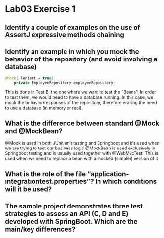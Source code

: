# Lab03 Exercise 1

## Identify a couple of examples on the use of AssertJ expressive methods chaining  


## Identify an example in which you mock the behavior of the repository (and avoid involving a database)  

```java
@Mock( lenient = true)
    private EmployeeRepository employeeRepository;
```

This is done in Test B, the one where we want to test the "Beans". In order to test them, we would need to have a database running. In this case, we mock the behavior/responses of the repository, therefore erasing the need to use a database (in memory or real).

## What is the difference between standard @Mock and @MockBean?

@Mock is used in both JUnit unit testing and Springboot and it's used when we are trying to test our business logic 
@MockBean is used exclusively in Springboot testing and is usually used together with @WebMvcTest. This is used when we need to replace a bean with a mocked (simpler) version of it



## What is the role of the file “application-integrationtest.properties”? In which conditions will it be used?


## The sample project demonstrates three test strategies to assess an API (C, D and E) developed with SpringBoot. Which are the main/key differences?



